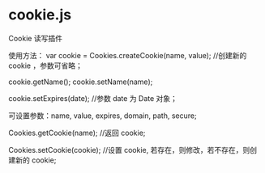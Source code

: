# cookie.js
Cookie 读写插件

使用方法：
var cookie = Cookies.createCookie(name, value);  //创建新的 cookie ，参数可省略；

cookie.getName();
cookie.setName(name);

cookie.setExpires(date);  //参数 date 为 Date 对象；

可设置参数：name, value, expires, domain, path, secure;

Cookies.getCookie(name);  //返回 cookie;

Cookies.setCookie(cookie);  //设置 cookie, 若存在，则修改，若不存在，则创建新的 cookie;

